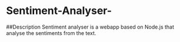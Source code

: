 # Sentiment-Analyser-

##Description
 Sentiment analyser is a webapp based on Node.js that analyse the sentiments from the text.
